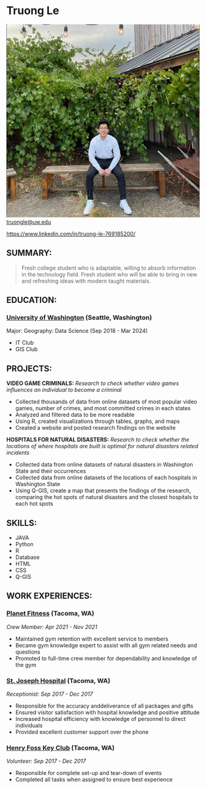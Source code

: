 # Truong Le
![Image of Truong Le](truong_le.jpeg)
truongle@uw.edu

https://www.linkedin.com/in/truong-le-769185200/

## SUMMARY:

> Fresh college student who is adaptable, willing to absorb information in the technology field. Fresh student who will be able to bring in new and refreshing ideas with modern taught materials.

## EDUCATION:
### [University of Washington] (Seattle, Washington)
Major: Geography: Data Science (Sep 2018 - Mar 2024)
- IT Club
- GIS Club

## PROJECTS:
**VIDEO GAME CRIMINALS:** 
*Research to check whether video games influences an individual to become a criminal*
- Collected thousands of data from online datasets of most popular video games, number of crimes, and most committed crimes in each states
- Analyzed and filtered data to be more readable
- Using R, created visualizations through tables, graphs, and maps
- Created a website and posted research findings on the website

**HOSPITALS FOR NATURAL DISASTERS:** 
*Research to check whether the locations of where hospitals are built is optimal for natural disasters related incidents*
- Collected data from online datasets of natural disasters in Washington State and their occurrences
- Collected data from online datasets of the locations of each hospitals in Washington State
- Using Q-GIS, create a map that presents the findings of the research, comparing the hot spots of natural disasters and the closest hospitals to each hot spots

## SKILLS:
- JAVA
- Python
- R
- Database
- HTML
- CSS
- Q-GIS

## WORK EXPERIENCES:
### [Planet Fitness] (Tacoma, WA)
*Crew Member: Apr 2021 - Nov 2021*
- Maintained gym retention with excellent service to members
- Became gym knowledge expert to assist with all gym related needs and questions
- Promoted to full-time crew member for dependability and knowledge of the gym

### [St. Joseph Hospital] (Tacoma, WA)
*Receptionist: Sep 2017 - Dec 2017*
- Responsible for the accuracy anddeliverance of all packages and gifts
- Ensured visitor satisfaction with hospital knowledge and positive attitude 
- Increased hospital efficiency with knowledge of personnel to direct individuals
- Provided excellent customer support over the phone

### [Henry Foss Key Club] (Tacoma, WA)
*Volunteer: Sep 2017 - Dec 2017*
- Responsible for complete set-up and tear-down of events
- Completed all tasks when assigned to ensure best experience


[University of Washington]: https://www.washington.edu/

[Planet Fitness]: https://www.planetfitness.com/gyms/lake-forest-park-wa/offers?gclid=Cj0KCQiA_P6dBhD1ARIsAAGI7HBUwOdT0ummyeJRcEmxMWkY_rjw_moNKyelSIlSld6b5ovLMsBp29kaAqCqEALw_wcB&gclsrc=aw.ds

[St. Joseph Hospital]: https://www.vmfh.org/our-hospitals/st-joseph-medical-center

[Henry Foss Key Club]: https://foss.tacomaschools.org/